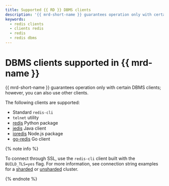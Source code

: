 ```yaml
---
title: Supported {{ RD }} DBMS clients
description: '{{ mrd-short-name }} guarantees operation only with certain {{ RD }} clients; however, you can use other clients without restrictions. The following clients are supported: redis Python package, jedis Java client, ioredis Node.js package, go-redis Go client, telnet, and redis-cli.'
keywords:
  - redis clients
  - clients redis
  - redis
  - redis dbms
---
```


# DBMS clients supported in {{ mrd-name }}

{{ mrd-short-name }} guarantees operation only with certain DBMS clients; however, you can also use other clients.

The following clients are supported:
* Standard `redis-cli`
* `telnet` utility
* [redis](https://pypi.org/project/redis/) Python package
* [jedis](https://mvnrepository.com/artifact/redis.clients/jedis) Java client
* [ioredis](https://www.npmjs.com/ioredis) Node.js package
* [go-redis](https://github.com/go-redis/redis) Go client

{% note info %}

To connect through SSL, use the `redis-cli` client built with the `BUILD_TLS=yes` flag. For more information, see connection string examples for a [sharded](../operations/connect/sharded.md#bash) or [unsharded](../operations/connect/non-sharded.md#bash) cluster.

{% endnote %}
